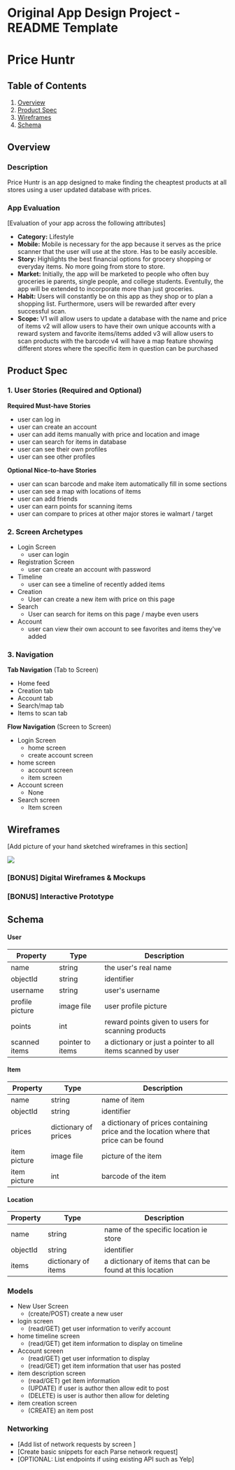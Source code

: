 Original App Design Project - README Template
===

# Price Huntr

## Table of Contents
1. [Overview](#Overview)
1. [Product Spec](#Product-Spec)
1. [Wireframes](#Wireframes)
2. [Schema](#Schema)

## Overview
### Description
Price Huntr is an app designed to make finding the cheaptest products at all stores using a user updated database with prices. 

### App Evaluation
[Evaluation of your app across the following attributes]
- **Category:** Lifestyle
- **Mobile:** Mobile is necessary for the app because it serves as the price scanner that the user will use at the store. Has to be easily accesible. 
- **Story:** Highlights the best financial options for grocery shopping or everyday items. No more going from store to store. 
- **Market:** Initially, the app will be marketed to people who often buy groceries ie parents, single people, and college students. Eventully, the app will be extended to incorporate more than just groceries.
- **Habit:** Users will constantly be on this app as they shop or to plan a shopping list. Furthermore, users will be rewarded after every successful scan.
- **Scope:** V1 will allow users to update a database with the name and price of items v2 will allow users to have their own unique accounts with a reward system and favorite items/items added v3 will allow users to scan products with the barcode v4 will have a map feature showing different stores where the specific item in question can be purchased

## Product Spec

### 1. User Stories (Required and Optional)

**Required Must-have Stories**

* user can log in
* user can create an account
* user can add items manually with price and location and image
* user can search for items in database
* user can see their own profiles
* user can see other profiles


**Optional Nice-to-have Stories**

* user can scan barcode and make item automatically fill in some sections
* user can see a map with locations of items
* user can add friends
* user can earn points for scanning items
* user can compare to prices at other major stores ie walmart / target

### 2. Screen Archetypes

* Login Screen
   * user can login
* Registration Screen
   * user can create an account with password
* Timeline
    * user can see a timeline of recently added items
* Creation
    * User can create a new item with price on this page
* Search
    * User can search for items on this page / maybe even users
* Account
    * user can view their own account to see favorites and items they've added

### 3. Navigation

**Tab Navigation** (Tab to Screen)

* Home feed
* Creation tab
* Account tab
* Search/map tab 
* Items to scan tab

**Flow Navigation** (Screen to Screen)

* Login Screen
   * home screen
   * create account screen
* home screen
   * account screen
   * item screen
* Account screen
    * None
* Search screen
    * Item screen

## Wireframes
[Add picture of your hand sketched wireframes in this section]


![](https://i.imgur.com/H4IyMxy.jpg)

### [BONUS] Digital Wireframes & Mockups

### [BONUS] Interactive Prototype

## Schema 

#### User
| Property  | Type | Description |
| ------------- | ------------- | ------------- |
| name  | string | the user's real name  |
| objectId  | string | identifier |
| username | string  | user's username   |
| profile picture | image file  | user profile picture|
| points | int  | reward points given to users for scanning products|
| scanned items | pointer to items  | a dictionary or just a pointer to all items scanned by user|

#### Item
| Property  | Type | Description |
| ------------- | ------------- | ------------- |
| name  | string | name of item  |
| objectId  | string | identifier |
| prices | dictionary of prices  | a dictionary of prices containing price and the location where that price can be found|
| item picture | image file  | picture of the item|
| item picture | int | barcode of the item|



#### Location
| Property  | Type | Description |
| ------------- | ------------- | ------------- |
| name  | string | name of the specific location ie store|
| objectId  | string | identifier |
| items | dictionary of items  | a dictionary of items that can be found at this location|






### Models

* New User Screen
   * (create/POST) create a new user
* login screen
   * (read/GET) get user information to verify account
* home timeline screen
   * (read/GET) get item information to display on timeline
* Account screen
    * (read/GET) get user information to display
    * (read/GET) get item information that user has posted
* item description screen
    * (read/GET) get item information
    * (UPDATE) if user is author then allow edit to post
    * (DELETE) is user is author then allow for deleting
* item creation screen
    * (CREATE) an item post







### Networking
- [Add list of network requests by screen ]
- [Create basic snippets for each Parse network request]
- [OPTIONAL: List endpoints if using existing API such as Yelp]



